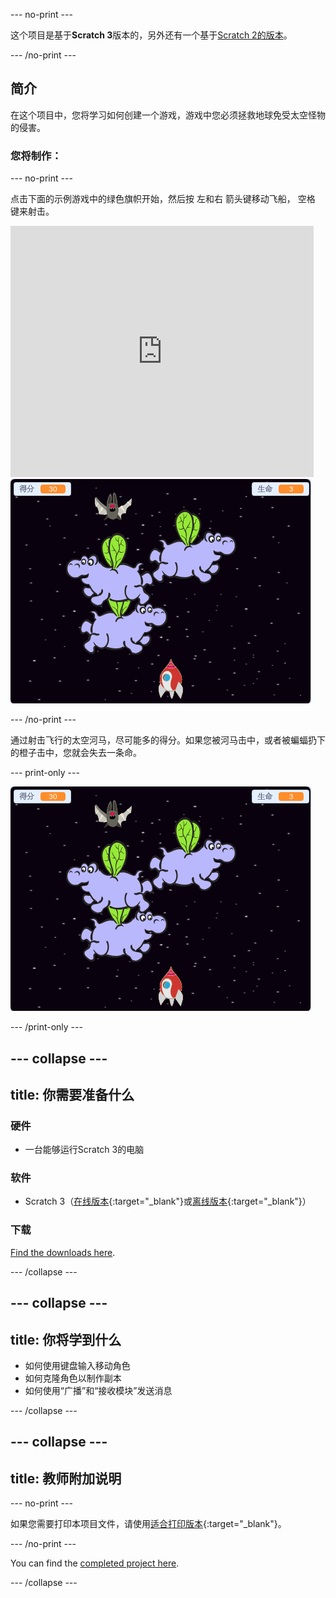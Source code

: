 \--- no-print \---

这个项目是基于**Scratch 3**版本的，另外还有一个基于[Scratch 2的版本](https://projects.raspberrypi.org/en/projects/clone-wars-scratch2)。

\--- /no-print \---

## 简介

在这个项目中，您将学习如何创建一个游戏，游戏中您必须拯救地球免受太空怪物的侵害。

### 您将制作：

\--- no-print \---

点击下面的示例游戏中的绿色旗帜开始，然后按 <kbd>左</kbd>和<kbd>右</kbd> 箭头键移动飞船， <kbd>空格</kbd> 键来射击。

<div class="scratch-preview">
  <iframe allowtransparency="true" width="485" height="402" src="https://scratch.mit.edu/projects/embed/276887163/?autostart=false" frameborder="0" scrolling="no"></iframe>
  <img src="images/showcase.png">
</div>

\--- /no-print \---

通过射击飞行的太空河马，尽可能多的得分。如果您被河马击中，或者被蝙蝠扔下的橙子击中，您就会失去一条命。

\--- print-only \---

![降序](images/showcase.png)

\--- /print-only \---

## \--- collapse \---

## title: 你需要准备什么

### 硬件

+ 一台能够运行Scratch 3的电脑

### 软件

+ Scratch 3（[在线版本](https://rpf.io/scratchon){:target="_blank"}或[离线版本](https://rpf.io/scratchoff){:target="_blank"}）

### 下载

[Find the downloads here](https://rpf.io/p/en/clone-wars-go).

\--- /collapse \---

## \--- collapse \---

## title: 你将学到什么

+ 如何使用键盘输入移动角色
+ 如何克隆角色以制作副本
+ 如何使用“广播”和“接收模块”发送消息

\--- /collapse \---

## \--- collapse \---

## title: 教师附加说明

\--- no-print \---

如果您需要打印本项目文件，请使用[适合打印版本](https://projects.raspberrypi.org/en/projects/clone-wars/print){:target="_blank"}。

\--- /no-print \---

You can find the [completed project here](https://rpf.io/p/en/clone-wars-get).

\--- /collapse \---